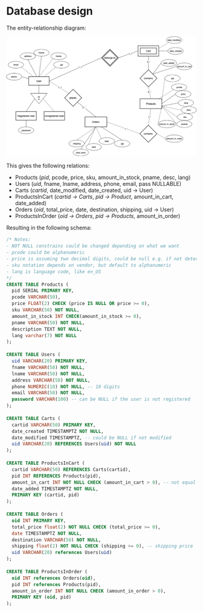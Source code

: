 # Database design
The entity-relationship diagram:

![ER diagram](diagrams/Database.png)

This gives the following relations:
- Products (*pid*, pcode, price, sku, amount_in_stock, pname, desc, lang)
- Users (*uid*, fname, lname, address, phone, email, pass NULLABLE)
- Carts (*cartid*, date_modified, date_created, uid → User)
- ProductsInCart (*cartid → Carts*, *pid → Product*, amount_in_cart, date_added)
- Orders (*oid*, total_price, date, destination, shipping, uid → User)
- ProductsInOrder (*oid → Orders*, *pid → Products*, amount_in_order)

Resulting in the following schema:

```sql
/* Notes:
- NOT NULL constrains could be changed depending on what we want
- pcode could be alphanumeric
- price is assuming two decimal digits, could be null e.g. if not determined yet
- sku notation depends on vendor, but default to alphanumeric
- lang is language code, like en_US
*/
CREATE TABLE Products (
  pid SERIAL PRIMARY KEY,
  pcode VARCHAR(50),
  price FLOAT(2) CHECK (price IS NULL OR price >= 0),
  sku VARCHAR(50) NOT NULL,
  amount_in_stock INT CHECK(amount_in_stock >= 0),
  pname VARCHAR(50) NOT NULL,
  description TEXT NOT NULL,
  lang varchar(7) NOT NULL
);

CREATE TABLE Users (
  uid VARCHAR(20) PRIMARY KEY,
  fname VARCHAR(50) NOT NULL,
  lname VARCHAR(50) NOT NULL,
  address VARCHAR(50) NOT NULL,
  phone NUMERIC(10) NOT NULL, -- 10 digits
  email VARCHAR(50) NOT NULL,
  password VARCHAR(100) -- can be NULL if the user is not registered
);

CREATE TABLE Carts (
  cartid VARCHAR(50) PRIMARY KEY,
  date_created TIMESTAMPTZ NOT NULL,
  date_modified TIMESTAMPTZ, -- could be NULL if not modified
  uid VARCHAR(20) REFERENCES Users(uid) NOT NULL
);

CREATE TABLE ProductsInCart (
  cartid VARCHAR(50) REFERENCES Carts(cartid),
  pid INT REFERENCES Products(pid),
  amount_in_cart INT NOT NULL CHECK (amount_in_cart > 0), -- not equal to 0, because otherwise not in cart
  date_added TIMESTAMPTZ NOT NULL,
  PRIMARY KEY (cartid, pid)
);

CREATE TABLE Orders (
  oid INT PRIMARY KEY,
  total_price float(2) NOT NULL CHECK (total_price >= 0),
  date TIMESTAMPTZ NOT NULL,
  destination VARCHAR(50) NOT NULL,
  shipping float(2) NOT NULL CHECK (shipping >= 0), -- shipping price
  uid VARCHAR(20) references Users(uid)
);

CREATE TABLE ProductsInOrder (
  oid INT references Orders(oid),
  pid INT references Products(pid),
  amount_in_order INT NOT NULL CHECK (amount_in_order > 0),
  PRIMARY KEY (oid, pid)
);
```
